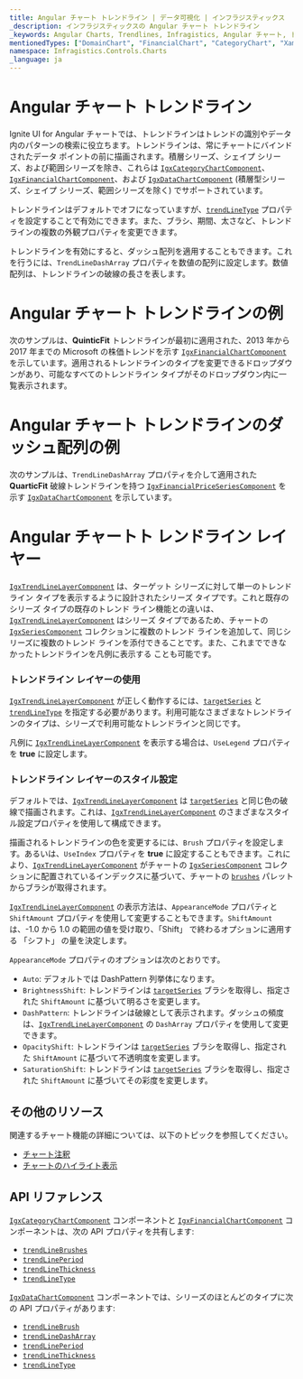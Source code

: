 ```yaml
---
title: Angular チャート トレンドライン | データ可視化 | インフラジスティックス
_description: インフラジスティックスの Angular チャート トレンドライン
_keywords: Angular Charts, Trendlines, Infragistics, Angular チャート, トレンドライン, インフラジスティックス
mentionedTypes: ["DomainChart", "FinancialChart", "CategoryChart", "XamDataChart", "TrendLineType"]
namespace: Infragistics.Controls.Charts
_language: ja
---
```


# Angular チャート トレンドライン

Ignite UI for Angular チャートでは、トレンドラインはトレンドの識別やデータ内のパターンの検索に役立ちます。トレンドラインは、常にチャートにバインドされたデータ ポイントの前に描画されます。積層シリーズ、シェイプ シリーズ、および範囲シリーズを除き、これらは [`IgxCategoryChartComponent`]({environment:dvApiBaseUrl}/products/ignite-ui-angular/api/docs/typescript/latest/classes/igniteui_angular_charts.igxcategorychartcomponent.html)、[`IgxFinancialChartComponent`]({environment:dvApiBaseUrl}/products/ignite-ui-angular/api/docs/typescript/latest/classes/igniteui_angular_charts.igxfinancialchartcomponent.html)、および [`IgxDataChartComponent`]({environment:dvApiBaseUrl}/products/ignite-ui-angular/api/docs/typescript/latest/classes/igniteui_angular_charts.igxdatachartcomponent.html) (積層型シリーズ、シェイプ シリーズ、範囲シリーズを除く) でサポートされています。

トレンドラインはデフォルトでオフになっていますが、[`trendLineType`]({environment:dvApiBaseUrl}/products/ignite-ui-angular/api/docs/typescript/latest/classes/igniteui_angular_charts.igxdomainchartcomponent.html#trendLineType) プロパティを設定することで有効にできます。また、ブラシ、期間、太さなど、トレンドラインの複数の外観プロパティを変更できます。

トレンドラインを有効にすると、ダッシュ配列を適用することもできます。これを行うには、`TrendLineDashArray` プロパティを数値の配列に設定します。数値配列は、トレンドラインの破線の長さを表します。

# Angular チャート トレンドラインの例

次のサンプルは、**QuinticFit** トレンドラインが最初に適用された、2013 年から 2017 年までの Microsoft の株価トレンドを示す [`IgxFinancialChartComponent`]({environment:dvApiBaseUrl}/products/ignite-ui-angular/api/docs/typescript/latest/classes/igniteui_angular_charts.igxfinancialchartcomponent.html) を示しています。適用されるトレンドラインのタイプを変更できるドロップダウンがあり、可能なすべてのトレンドライン タイプがそのドロップダウン内に一覧表示されます。

<code-view style="height: 500px" alt="Angular トレンドラインの例"
           data-demos-base-url="{environment:dvDemosBaseUrl}"
                    iframe-src="{environment:dvDemosBaseUrl}/charts/financial-chart/trendlines"
                                                 github-src="charts/financial-chart/trendlines">
</code-view>


<div class="divider--half"></div>

# Angular チャート トレンドラインのダッシュ配列の例

次のサンプルは、`TrendLineDashArray` プロパティを介して適用された **QuarticFit** 破線トレンドラインを持つ [`IgxFinancialPriceSeriesComponent`]({environment:dvApiBaseUrl}/products/ignite-ui-angular/api/docs/typescript/latest/classes/igniteui_angular_charts.igxfinancialpriceseriescomponent.html) を示す [`IgxDataChartComponent`]({environment:dvApiBaseUrl}/products/ignite-ui-angular/api/docs/typescript/latest/classes/igniteui_angular_charts.igxdatachartcomponent.html) を示しています。

<code-view style="height: 500px" alt="Angular トレンドラインの例"
           data-demos-base-url="{environment:dvDemosBaseUrl}"
                    iframe-src="{environment:dvDemosBaseUrl}/charts/data-chart/dash-array-trendline"
                                                 github-src="charts/data-chart/dash-array-trendline">
</code-view>


<div class="divider--half"></div>

# Angular チャートト レンドライン レイヤー

[`IgxTrendLineLayerComponent`]({environment:dvApiBaseUrl}/products/ignite-ui-angular/api/docs/typescript/latest/classes/igniteui_angular_charts.igxtrendlinelayercomponent.html) は、ターゲット シリーズに対して単一のトレンドライン タイプを表示するように設計されたシリーズ タイプです。これと既存のシリーズ タイプの既存のトレンド ライン機能との違いは、[`IgxTrendLineLayerComponent`]({environment:dvApiBaseUrl}/products/ignite-ui-angular/api/docs/typescript/latest/classes/igniteui_angular_charts.igxtrendlinelayercomponent.html) はシリーズ タイプであるため、チャートの [`IgxSeriesComponent`]({environment:dvApiBaseUrl}/products/ignite-ui-angular/api/docs/typescript/latest/classes/igniteui_angular_charts.igxseriescomponent.html) コレクションに複数のトレンド ラインを追加して、同じシリーズに複数のトレンド ラインを添付できることです。また、これまでできなかったトレンドラインを凡例に表示する ことも可能です。

### トレンドライン レイヤーの使用

[`IgxTrendLineLayerComponent`]({environment:dvApiBaseUrl}/products/ignite-ui-angular/api/docs/typescript/latest/classes/igniteui_angular_charts.igxtrendlinelayercomponent.html) が正しく動作するには、[`targetSeries`]({environment:dvApiBaseUrl}/products/ignite-ui-angular/api/docs/typescript/latest/classes/igniteui_angular_charts.igxtrendlinelayercomponent.html#targetSeries) と [`trendLineType`]({environment:dvApiBaseUrl}/products/ignite-ui-angular/api/docs/typescript/latest/classes/igniteui_angular_charts.igxtrendlinelayercomponent.html#trendLineType) を指定する必要があります。利用可能なさまざまなトレンドラインのタイプは、シリーズで利用可能なトレンドラインと同じです。

凡例に [`IgxTrendLineLayerComponent`]({environment:dvApiBaseUrl}/products/ignite-ui-angular/api/docs/typescript/latest/classes/igniteui_angular_charts.igxtrendlinelayercomponent.html) を表示する場合は、`UseLegend` プロパティを **true** に設定します。

### トレンドライン レイヤーのスタイル設定

デフォルトでは、[`IgxTrendLineLayerComponent`]({environment:dvApiBaseUrl}/products/ignite-ui-angular/api/docs/typescript/latest/classes/igniteui_angular_charts.igxtrendlinelayercomponent.html) は [`targetSeries`]({environment:dvApiBaseUrl}/products/ignite-ui-angular/api/docs/typescript/latest/classes/igniteui_angular_charts.igxtrendlinelayercomponent.html#targetSeries) と同じ色の破線で描画されます。これは、[`IgxTrendLineLayerComponent`]({environment:dvApiBaseUrl}/products/ignite-ui-angular/api/docs/typescript/latest/classes/igniteui_angular_charts.igxtrendlinelayercomponent.html) のさまざまなスタイル設定プロパティを使用して構成できます。

描画されるトレンドラインの色を変更するには、`Brush` プロパティを設定します。あるいは、`UseIndex` プロパティを **true** に設定することもできます。これにより、[`IgxTrendLineLayerComponent`]({environment:dvApiBaseUrl}/products/ignite-ui-angular/api/docs/typescript/latest/classes/igniteui_angular_charts.igxtrendlinelayercomponent.html) がチャートの [`IgxSeriesComponent`]({environment:dvApiBaseUrl}/products/ignite-ui-angular/api/docs/typescript/latest/classes/igniteui_angular_charts.igxseriescomponent.html) コレクションに配置されているインデックスに基づいて、チャートの [`brushes`]({environment:dvApiBaseUrl}/products/ignite-ui-angular/api/docs/typescript/latest/classes/igniteui_angular_charts.igxdomainchartcomponent.html#brushes) パレットからブラシが取得されます。

[`IgxTrendLineLayerComponent`]({environment:dvApiBaseUrl}/products/ignite-ui-angular/api/docs/typescript/latest/classes/igniteui_angular_charts.igxtrendlinelayercomponent.html) の表示方法は、`AppearanceMode` プロパティと `ShiftAmount` プロパティを使用して変更することもできます。`ShiftAmount` は、-1.0 から 1.0 の範囲の値を受け取り、「Shift」 で終わるオプションに適用する 「シフト」 の量を決定します。

`AppearanceMode` プロパティのオプションは次のとおりです。

*   `Auto`: デフォルトでは DashPattern 列挙体になります。
*   `BrightnessShift`: トレンドラインは [`targetSeries`]({environment:dvApiBaseUrl}/products/ignite-ui-angular/api/docs/typescript/latest/classes/igniteui_angular_charts.igxtrendlinelayercomponent.html#targetSeries) ブラシを取得し、指定された `ShiftAmount` に基づいて明るさを変更します。
*   `DashPattern`: トレンドラインは破線として表示されます。ダッシュの頻度は、[`IgxTrendLineLayerComponent`]({environment:dvApiBaseUrl}/products/ignite-ui-angular/api/docs/typescript/latest/classes/igniteui_angular_charts.igxtrendlinelayercomponent.html) の `DashArray` プロパティを使用して変更できます。
*   `OpacityShift`: トレンドラインは [`targetSeries`]({environment:dvApiBaseUrl}/products/ignite-ui-angular/api/docs/typescript/latest/classes/igniteui_angular_charts.igxtrendlinelayercomponent.html#targetSeries) ブラシを取得し、指定された `ShiftAmount` に基づいて不透明度を変更します。
*   `SaturationShift`: トレンドラインは [`targetSeries`]({environment:dvApiBaseUrl}/products/ignite-ui-angular/api/docs/typescript/latest/classes/igniteui_angular_charts.igxtrendlinelayercomponent.html#targetSeries) ブラシを取得し、指定された `ShiftAmount` に基づいてその彩度を変更します。

## その他のリソース

関連するチャート機能の詳細については、以下のトピックを参照してください。

*   [チャート注釈](chart-annotations.md)
*   [チャートのハイライト表示](chart-highlighting.md)

## API リファレンス

[`IgxCategoryChartComponent`]({environment:dvApiBaseUrl}/products/ignite-ui-angular/api/docs/typescript/latest/classes/igniteui_angular_charts.igxcategorychartcomponent.html) コンポーネントと [`IgxFinancialChartComponent`]({environment:dvApiBaseUrl}/products/ignite-ui-angular/api/docs/typescript/latest/classes/igniteui_angular_charts.igxfinancialchartcomponent.html) コンポーネントは、次の API プロパティを共有します:

*   [`trendLineBrushes`]({environment:dvApiBaseUrl}/products/ignite-ui-angular/api/docs/typescript/latest/classes/igniteui_angular_charts.igxdomainchartcomponent.html#trendLineBrushes)
*   [`trendLinePeriod`]({environment:dvApiBaseUrl}/products/ignite-ui-angular/api/docs/typescript/latest/classes/igniteui_angular_charts.igxdomainchartcomponent.html#trendLinePeriod)
*   [`trendLineThickness`]({environment:dvApiBaseUrl}/products/ignite-ui-angular/api/docs/typescript/latest/classes/igniteui_angular_charts.igxdomainchartcomponent.html#trendLineThickness)
*   [`trendLineType`]({environment:dvApiBaseUrl}/products/ignite-ui-angular/api/docs/typescript/latest/classes/igniteui_angular_charts.igxdomainchartcomponent.html#trendLineType)

[`IgxDataChartComponent`]({environment:dvApiBaseUrl}/products/ignite-ui-angular/api/docs/typescript/latest/classes/igniteui_angular_charts.igxdatachartcomponent.html) コンポーネントでは、シリーズのほとんどのタイプに次の API プロパティがあります:

*   [`trendLineBrush`]({environment:dvApiBaseUrl}/products/ignite-ui-angular/api/docs/typescript/latest/classes/igniteui_angular_charts.igxscatterbasecomponent.html#trendLineBrush)
*   [`trendLineDashArray`]({environment:dvApiBaseUrl}/products/ignite-ui-angular/api/docs/typescript/latest/classes/igniteui_angular_charts.igxscatterbasecomponent.html#trendLineDashArray)
*   [`trendLinePeriod`]({environment:dvApiBaseUrl}/products/ignite-ui-angular/api/docs/typescript/latest/classes/igniteui_angular_charts.igxscatterbasecomponent.html#trendLinePeriod)
*   [`trendLineThickness`]({environment:dvApiBaseUrl}/products/ignite-ui-angular/api/docs/typescript/latest/classes/igniteui_angular_charts.igxscatterbasecomponent.html#trendLineThickness)
*   [`trendLineType`]({environment:dvApiBaseUrl}/products/ignite-ui-angular/api/docs/typescript/latest/classes/igniteui_angular_charts.igxscatterbasecomponent.html#trendLineType)
